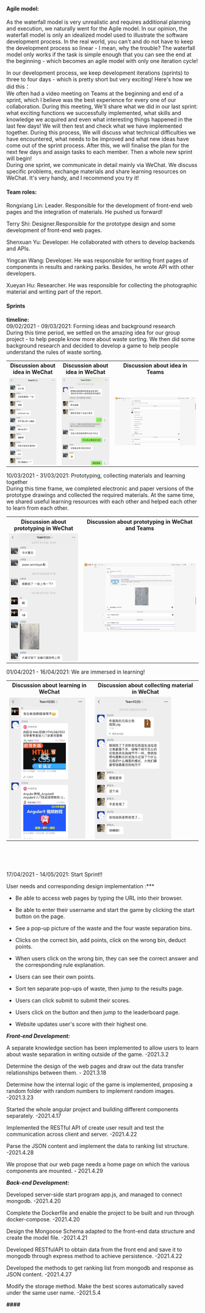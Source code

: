 #### Agile model:  

As the waterfall model is very unrealistic and requires additional planning and execution, we naturally went for the Agile model.
In our opinion, the waterfall model is only an idealized model used to illustrate the software development process.
In the real world, you can't and do not have to keep the development process so linear - I mean, why the trouble?
The waterfall model only works if the task is simple enough that you can see the end at the beginning - which becomes an agile model with only one iteration cycle!  

In our development process, we keep development iterations (sprints) to three to four days - which is pretty short but very exciting!
Here's how we did this：  
We often had a video meeting on Teams at the beginning and end of a sprint, which I believe was the best experience for every one of our collaboration.
During this meeting, We'll share what we did in our last sprint: what exciting functions we successfully implemented,
what skills and knowledge we acquired and even what interesting things happened in the last few days!
We will then test and check what we have implemented together. During this process, We will discuss what technical difficulties we have encountered,
what needs to be improved and what new ideas have come out of the sprint process. After this, we will finalise the plan for the next few days and assign tasks to each member.
Then a whole new sprint will begin!  
During one sprint, we communicate in detail mainly via WeChat. We discuss specific problems, exchange materials and share learning resources on WeChat.
It's very handy, and I recommend you try it!

#### Team roles:

Rongxiang Lin: Leader. Responsible for the development of front-end web pages and the integration of materials. He pushed us forward!      

Terry Shi: Designer.Responsible for the prototype design and some development of front-end web pages.    

Shenxuan Yu: Developer. He collaborated with others to develop backends and APIs.   

Yingcan Wang: Developer. He was responsible for writing front pages of components in results and ranking parks. Besides, he wrote API with other developers.

Xueyan Hu: Researcher. He was responsible for collecting the photographic material and writing part of the report.

#### Sprints
**timeline:**    
09/02/2021 - 09/03/2021: Forming ideas and background research    
During this time period, we settled on the amazing idea for our group project - to help people know more about waste sorting.
We then did some background research and decided to develop a game to help people understand the rules of waste sorting.
<table>
    <tr>
            <th>Discussion about idea in WeChat</th>
            <th>Discussion about idea in WeChat</th>
            <th>Discussion about idea in Teams</th>
    </tr>
    <tr>
        <td><img src="https://github.com/LIAM-LIN/COMSM1401-DESK12/blob/main/Report/img/wechat-design1.jpg?raw=true" align = "center" width = 200 alt = "wechatdesign1"/></td>
        <td><img src="https://github.com/LIAM-LIN/COMSM1401-DESK12/blob/main/Report/img/wechat-design2.jpg?raw=true" align = "center" width = 200 alt = "wechatdesign2"/></td>
        <td><img src="https://github.com/LIAM-LIN/COMSM1401-DESK12/blob/main/Report/img/teams-design1.png?raw=true" align = "center" width = 500 alt = "teamsdesign1"/></td>
    </tr>
</table>

10/03/2021 - 31/03/2021: Prototyping, collecting materials and learning together     
During this time frame, we completed electronic and paper versions of the prototype drawings and collected the required materials.
At the same time, we shared useful learning resources with each other and helped each other to learn from each other.
<table>
    <tr>
            <th>Discussion about prototyping in WeChat</th>
            <th>Discussion about prototyping in WeChat and Teams</th>
    </tr>
    <tr>
        <td><img src="https://github.com/LIAM-LIN/COMSM1401-DESK12/blob/main/Report/img/wechat-proto1.jpg?raw=true" align = "center" width = 200 alt = "wechatproto1"/></td>
        <td><img src="https://github.com/LIAM-LIN/COMSM1401-DESK12/blob/main/Report/img/teams-proto.png?raw=true" align = "center" width = 500 alt = "teamsproto"/></td>
    </tr>
</table>

01/04/2021 - 16/04/2021: We are immersed in learning!
<table>
    <tr>
            <th>Discussion about learning in WeChat</th>
            <th>Discussion about collecting material in WeChat</th>
    </tr>
    <tr>
        <td><img src="https://github.com/LIAM-LIN/COMSM1401-DESK12/blob/main/Report/img/wechat-learn1.jpg?raw=true" align = "center" width = 200 alt = "wechatlearn1"/></td>
        <td><img src="https://github.com/LIAM-LIN/COMSM1401-DESK12/blob/main/Report/img/wechat-collect1.jpg?raw=true" align = "center" width = 200 alt = "wechatcollect1"/></td>
    </tr>
</table>

















<br>

<br>

<br>

17/04/2021 - 14/05/2021: Start Sprint!!

User needs and corresponding design implementation :***



- Be able to access web pages by typing the URL into their browser. 

  

- Be able to enter their username and start the game by clicking the start button on the page. 

  

- See a pop-up picture of the waste and the four waste separation bins. 

  

- Clicks on the correct bin, add points, click on the wrong bin, deduct points. 

  

- When users click on the wrong bin, they can see the correct answer and the corresponding rule explanation.

  

- Users can see their own points. 

  

- Sort ten separate pop-ups of waste, then jump to the results page.

  

- Users can click submit to submit their scores. 

  

- Users click on the button and then jump to the leaderboard page.

  

- Website updates user's score with their highest one.





***Front-end Development:***  

A separate knowledge section has been implemented to allow users to learn about waste separation in writing outside of the game. -2021.3.2



Determine the design of the web pages and draw out the data transfer relationships between them. - 2021.3.18



Determine how the internal logic of the game is implemented, proposing a random folder with random numbers to implement random images. -2021.3.23



Started the whole angular project and building different components separately. -2021.4.17



Implemented the RESTful API of create user result and test the communication across client and server. -2021.4.22



Parse the JSON content and implement the data to ranking list structure. -2021.4.28



We propose that our web page needs a home page on which the various components are mounted. - 2021.4.29



***Back-end Development:***

Developed server-side start program app.js,  and managed to connect mongodb. -2021.4.20



Complete the Dockerfile and enable the project to be built and run through docker-compose. -2021.4.20



Design the Mongoose Schema adapted to the front-end data structure and create the model file. -2021.4.21



Developed RESTfulAPI to obtain data from the front end and save it to mongodb through express method to achieve persistence. -2021.4.22



Developed the methods to get ranking list from mongodb and response as JSON content. -2021.4.27



Modify the storage method. Make the best scores automatically saved under the same user name. -2021.5.4



**####**

